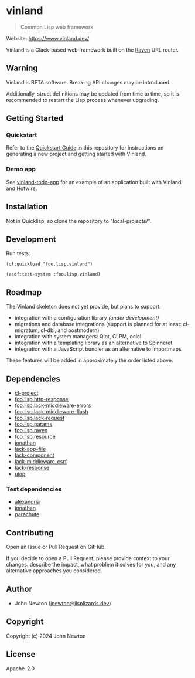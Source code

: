 # vinland

> Common Lisp web framework

Website: https://www.vinland.dev/

Vinland is a Clack-based web framework built on the [Raven](https://github.com/lisplizards/raven) URL router.

## Warning

Vinland is BETA software. Breaking API changes may be introduced.

Additionally, struct definitions may be updated from time to time, so it is recommended to restart the Lisp process whenever upgrading.

## Getting Started

### Quickstart

Refer to the [Quickstart Guide](https://github.com/lisplizards/vinland/blob/master/docs/QUICKSTART.md) in this repository for instructions on generating a new project and getting started with Vinland.

### Demo app

See [vinland-todo-app](https://github.com/lisplizards/vinland-todo-app) for an example of an application built with Vinland and Hotwire.

## Installation

Not in Quicklisp, so clone the repository to "local-projects/".

## Development

Run tests:

```common-lisp
(ql:quickload "foo.lisp.vinland")

(asdf:test-system :foo.lisp.vinland)
```

## Roadmap

The Vinland skeleton does not yet provide, but plans to support:

* integration with a configuration library *(under development)*
* migrations and database integrations (support is planned for at least: cl-migratum, cl-dbi, and postmodern)
* integration with system managers: Qlot, CLPM, ocicl
* integration with a templating library as an alternative to Spinneret
* integration with a JavaScript bundler as an alternative to importmaps

These features will be added in approximately the order listed above.

## Dependencies

* [cl-project](https://github.com/fukamachi/cl-project)
* [foo.lisp.http-response](https://github.com/lisplizards/http-response)
* [foo.lisp.lack-middleware-errors](https://github.com/lisplizards/lack-middleware-errors)
* [foo.lisp.lack-middleware-flash](https://github.com/lisplizards/lack-middleware-flash)
* [foo.lisp.lack-request](https://github.com/lisplizards/lack-request)
* [foo.lisp.params](https://github.com/lisplizards/params)
* [foo.lisp.raven](https://github.com/lisplizards/raven)
* [foo.lisp.resource](https://github.com/lisplizards/resource)
* [jonathan](https://github.com/rudolph-miller/jonathan)
* [lack-app-file](https://github.com/fukamachi/lack/blob/master/lack-app-file.asd)
* [lack-component](https://github.com/fukamachi/lack/blob/master/lack-component.asd)
* [lack-middleware-csrf](https://github.com/fukamachi/lack/blob/master/lack-middleware-csrf.asd)
* [lack-response](https://github.com/fukamachi/lack/blob/master/lack-response.asd)
* [uiop](https://gitlab.common-lisp.net/asdf/asdf/-/tree/master/uiop)

### Test dependencies

* [alexandria](https://gitlab.common-lisp.net/alexandria/alexandria)
* [jonathan](https://github.com/rudolph-miller/jonathan)
* [parachute](https://github.com/Shinmera/parachute)

## Contributing

Open an Issue or Pull Request on GitHub.

If you decide to open a Pull Request, please provide context to your changes: describe the impact, what problem it solves for you, and any alternative approaches you considered.

## Author

* John Newton (<a href="mailto:jnewton@lisplizards.dev">jnewton@lisplizards.dev</a>)

## Copyright

Copyright (c) 2024 John Newton

## License

Apache-2.0
